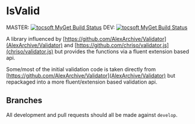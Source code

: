 # IsValid

MASTER: [![tocsoft MyGet Build Status](https://www.myget.org/BuildSource/Badge/tocsoft?identifier=da851231-8a12-4239-8d22-30b4d7f9dc8f)](https://www.myget.org/)
DEV: [![tocsoft MyGet Build Status](https://www.myget.org/BuildSource/Badge/tocsoft?identifier=9db11665-0e48-4f7c-8103-0102cf63d530)](https://www.myget.org/)

A library influenced by [https://github.com/AlexArchive/Validator](AlexArchive/Validator) and [https://github.com/chriso/validator.js](chriso/validator.js) but provides the functions via a fluent extension based api.

Some/most of the initial validation code is taken directly from [https://github.com/AlexArchive/Validator](AlexArchive/Validator) but repackaged into a more fluent/extension based validation api.


## Branches

All development and pull requests should all be made against ``develop``.